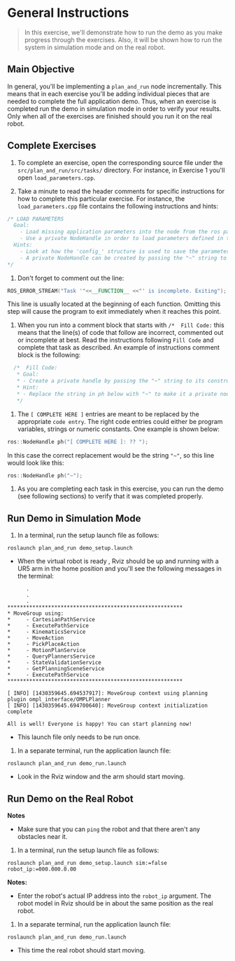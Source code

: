 # General Instructions
>In this exercise, we'll demonstrate how to run the demo as you make progress through the exercises.  Also, it will be shown how to run the system in simulation mode and on the real robot.

## Main Objective

 In general, you'll be implementing a `plan_and_run` node incrementally.  This means that in each exercise you'll be adding individual pieces that are needed to complete the full application demo. Thus, when an exercise is completed run the demo in simulation mode in order to verify your results.  Only when all of the exercises are finished should you run it on the real robot.

## Complete Exercises

 1. To complete an exercise, open the corresponding source file under the `src/plan_and_run/src/tasks/` directory.  For instance, in Exercise 1 you'll open `load_parameters.cpp`.

 1. Take a minute to read the header comments for specific instructions for how to complete this particular exercise.  For instance, the `load_parameters.cpp`  file contains the following instructions and hints:

``` c++
/* LOAD PARAMETERS
  Goal:
    - Load missing application parameters into the node from the ros parameter server.
    - Use a private NodeHandle in order to load parameters defined in the node's namespace.
  Hints:
    - Look at how the 'config_' structure is used to save the parameters.
    - A private NodeHandle can be created by passing the "~" string to its constructor.
*/
```

 1. Don't forget to comment out the line:

 ``` c++
ROS_ERROR_STREAM("Task '"<<__FUNCTION__ <<"' is incomplete. Exiting"); exit(-1);
 ``` 

 This line is usually located at the beginning of each function.  Omitting this step will cause the program to exit immediately when it reaches this point.

 1. When you run into a comment block that starts with `/*  Fill Code:` this means that the line(s) of code that follow are incorrect, commented out or incomplete at best.  Read the instructions following `Fill Code` and complete that task as described.  An example of instructions comment block is the following:

``` c++
  /*  Fill Code:
   * Goal:
   * - Create a private handle by passing the "~" string to its constructor
   * Hint:
   * - Replace the string in ph below with "~" to make it a private node.
   */
```

 1. The ```[ COMPLETE HERE ]``` entries are meant to be replaced by the appropriate `code entry`.  The right code entries could either be program variables, strings or numeric constants.  One example is shown below:

``` c++
ros::NodeHandle ph("[ COMPLETE HERE ]: ?? ");
```

In this case the correct replacement would be the string `"~"`, so this line would look like this:

``` c++
ros::NodeHandle ph("~");
```

 1. As you are completing each task in this exercise, you can run the demo (see following sections) to verify that it was completed properly.

## Run Demo in Simulation Mode

 1. In a terminal, run the setup launch file as follows:

```
roslaunch plan_and_run demo_setup.launch
```

  * When the virtual robot is ready , Rviz should be up and running with a UR5 arm in the home position and you'll see the following messages in the terminal:

```
      .
      .
      .
********************************************************
* MoveGroup using: 
*     - CartesianPathService
*     - ExecutePathService
*     - KinematicsService
*     - MoveAction
*     - PickPlaceAction
*     - MotionPlanService
*     - QueryPlannersService
*     - StateValidationService
*     - GetPlanningSceneService
*     - ExecutePathService
********************************************************

[ INFO] [1430359645.694537917]: MoveGroup context using planning plugin ompl_interface/OMPLPlanner
[ INFO] [1430359645.694700640]: MoveGroup context initialization complete

All is well! Everyone is happy! You can start planning now!
```

  * This launch file only needs to be run once.
 
 1. In a separate terminal, run the application launch file:

```
roslaunch plan_and_run demo_run.launch 
```

  * Look in the Rviz window and the arm should start moving.  


## Run Demo on the Real Robot

   **Notes**

   * Make sure that you can `ping` the robot and that there aren't any obstacles near it.

 1. In a terminal, run the setup launch file as follows:

```
roslaunch plan_and_run demo_setup.launch sim:=false robot_ip:=000.000.0.00 
```

  **Notes:**

   * Enter the robot's actual IP address into the `robot_ip` argument.  The robot model in Rviz should be in about the same position as the real robot.


 1. In a separate terminal, run the application launch file:

```
roslaunch plan_and_run demo_run.launch 
```

  * This time the real robot should start moving.
